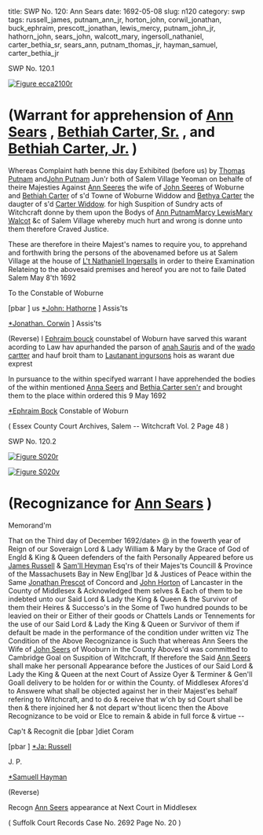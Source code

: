 title: SWP No. 120: Ann Sears
date: 1692-05-08
slug: n120
category: swp
tags: russell_james, putnam_ann_jr, horton_john, corwil_jonathan, buck_ephraim, prescott_jonathan, lewis_mercy, putnam_john_jr, hathorn_john, sears_john, walcott_mary, ingersoll_nathaniel, carter_bethia_sr, sears_ann, putnam_thomas_jr, hayman_samuel, carter_bethia_jr




<div markdown class="doc" id="n120.1">

<div class="doc_id">SWP No. 120.1</div>



<span markdown class="figure">[![Figure ecca2100r](archives/ecca/thumb/ecca2100r.jpg)](archives/ecca/large/ecca2100r.jpg)</span>


# (Warrant for apprehension of [Ann Sears](/tag/sears_ann.html) , [Bethiah Carter, Sr.](/tag/carter_bethia_sr.html) , and [Bethiah Carter, Jr.](/tag/carter_bethia_jr.html) )

Whereas Complaint hath benne this day Exhibited (before us) by [Thomas Putnam](/tag/putnam_thomas_jr.html) and[John Putnam](/tag/putnam_john_jr.html) Jun'r both of Salem Village Yeoman on behalfe of theire Majesties Against [Ann Seeres](/tag/sears_ann.html) the wife of [John Seeres](/tag/sears_john.html) of Woburne and [Bethiah Carter](/tag/carter_bethia_sr.html) of s'd Towne of Woburne Widdow and [Bethya Carter](/tag/carter_bethia_jr.html) the daugter of s'd [Carter Widdow](/tag/carter_bethia_sr.html). for high Suspition of Sundry acts of Witchcraft donne by them upon the Bodys of [Ann Putnam](/tag/putnam_ann_jr.html)[Marcy Lewis](/tag/lewis_mercy.html)[Mary Walcot](/tag/walcott_mary.html) &c of Salem Village whereby much hurt and wrong is donne unto them therefore Craved Justice.

These are therefore in theire Majest's names to require you, to apprehand and forthwith bring the persons of the abovenamed before us at Salem Village at the house of [L't Nathaniell Ingersalls](/tag/ingersoll_nathaniel.html) in order to theire Examination Relateing to the abovesaid premises and hereof you are not to faile Dated Salem May 8'th 1692

To the Constable of Woburne 

[pbar ] us [*John: Hathorne](/tag/hathorn_john.html) ] Assis'ts

[*Jonathan. Corwin](/tag/corwil_jonathan.html) ] Assis'ts

(Reverse) I [Ephraim bouck](/tag/buck_ephraim.html) counstabel of Woburn have sarved this warant acording to Law hav apurhanded the parson of [anah Sauris](/tag/sears_ann.html) and of the [wado cartter](/tag/carter_bethia_sr.html) and hauf broit tham to [Lautanant ingursons](/tag/ingersoll_nathaniel.html) hois as warant due exprest

In pursuance to the within specifyed warrant I have apprehended the bodies of the within mentioned [Anna Seers](/tag/sears_ann.html) and [Bethia Carter sen'r](/tag/carter_bethia_sr.html) and brought them to the place within ordered this 9 May 1692 

[*Ephraim Bock](/tag/buck_ephraim.html) Constable of Woburn

( Essex County Court Archives, Salem -- Witchcraft Vol. 2 Page 48 )


</div>



<div markdown class="doc" id="n120.2">

<div class="doc_id">SWP No. 120.2</div>



<span markdown class="figure">[![Figure S020r](archives/Suffolk/small/S020A.jpg)](archives/Suffolk/large/S020A.jpg)</span>



<span markdown class="figure">[![Figure S020v](archives/Suffolk/small/S020B.jpg)](archives/Suffolk/large/S020B.jpg)</span>


# (Recognizance for [Ann Sears](/tag/sears_ann.html) )

Memorand'm

That on the Third day of December 1692/date> @ in the fowerth year of Reign of our Soveraign Lord & Lady William & Mary by the Grace of God of Engld & King & Queen defenders of the faith Personally Appeared before us [James Russell](/tag/russell_james.html) & [Sam'll Heyman](/tag/hayman_samuel.html) Esq'rs of their Majes'ts Councill & Province of the Massachusets Bay in New Eng[lbar ]d & Justices of Peace within the Same [Jonathan Prescot](/tag/prescott_jonathan.html) of Concord and [John Horton](/tag/horton_john.html) of Lancaster in the County of Middlesex & Acknowledged them selves & Each of them to be indebted unto our Said Lord & Lady the King & Queen & the Survivor of them their Heires & Successo's in the Some of Two hundred pounds to be leavied on their or Either of their goods or Chattels Lands or Tennements for the use of our Said Lord & Lady the King & Queen or Survivor of them if default be made in the performance of the condition under written viz The Condition of the Above Recognizance is Such that whereas Ann Seers the Wife of [John Seers](/tag/sears_john.html) of Wooburn in the County Aboves'd was committed to Cambridge Goal on Suspition of Witchcraft, If therefore the Said [Ann Seers](/tag/sears_ann.html) shall make her personall Appearance before the Justices of our Said Lord & Lady the King & Queen at the next Court of Assize Oyer & Terminer & Gen'll Goall delivery to be holden for or within the County. of Middlesex Afores'd to Answere what shall be objected against her in their Majest'es behalf refering to Witchcraft, and to do & receive that w'ch by sd Court shall be then & there injoined her & not depart w'thout licenc then the Above Recognizance to be void or Elce to remain & abide in full force & virtue --

Cap't & Recognit die [pbar ]diet Coram 

[pbar ] [*Ja: Russell](/tag/russell_james.html)

J. P. 

[*Samuell Hayman](/tag/hayman_samuel.html)

(Reverse) 

Recogn [Ann Seers](/tag/sears_ann.html) appearance at Next Court in Middlesex

( Suffolk Court Records Case No. 2692 Page No. 20 )


</div>

